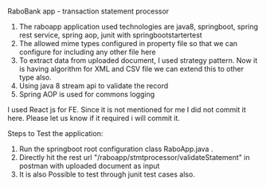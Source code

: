 #
RaboBank app - transaction statement processor

1. The raboapp application used technologies are java8, springboot, spring rest service, spring aop, junit with springbootstartertest
2. The allowed mime types  configured in property file so that we can configure for including any other file here
3. To extract data from uploaded document, I used strategy pattern. Now it is having algorithm for XML and CSV file we can extend this to other type also.
4. Using java 8 stream api to validate the record
5. Spring AOP is used for commons logging

I used React js for FE. Since it is not mentioned for me I did not commit it here. Please let us know if it required i will commit it.

Steps to Test the application:
1. Run the springboot root configuration class RaboApp.java . 
2. Directly hit the rest url "/raboapp/stmtprocessor/validateStatement" in postman with uploaded document as input
3. It is also Possible to test through junit test cases also.
